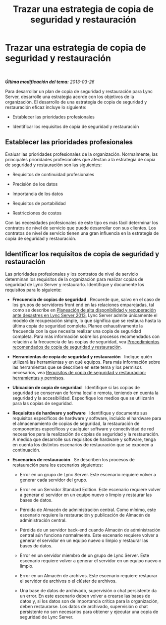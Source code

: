 ﻿---
title: Trazar una estrategia de copia de seguridad y restauración
TOCTitle: Trazar una estrategia de copia de seguridad y restauración
ms:assetid: f545a75f-bbc4-4968-b510-8f6f3920112b
ms:mtpsurl: https://technet.microsoft.com/es-es/library/Hh202195(v=OCS.15)
ms:contentKeyID: 52061979
ms.date: 01/07/2017
mtps_version: v=OCS.15
ms.translationtype: HT
---

# Trazar una estrategia de copia de seguridad y restauración

 

_**Última modificación del tema:** 2013-03-26_

Para desarrollar un plan de copia de seguridad y restauración para Lync Server, desarrolle una estrategia acorde con los objetivos de la organización. El desarrollo de una estrategia de copia de seguridad y restauración eficaz incluye lo siguiente:

  - Establecer las prioridades profesionales

  - Identificar los requisitos de copia de seguridad y restauración

## Establecer las prioridades profesionales

Evaluar las prioridades profesionales de la organización. Normalmente, las principales prioridades profesionales que afectan a la estrategia de copia de seguridad y restauración son las siguientes:

  - Requisitos de continuidad profesionales

  - Precisión de los datos

  - Importancia de los datos

  - Requisitos de portabilidad

  - Restricciones de costos

Con las necesidades profesionales de este tipo es más fácil determinar los contratos de nivel de servicio que puede desarrollar con sus clientes. Los contratos de nivel de servicio tienen una gran influencia en la estrategia de copia de seguridad y restauración.

## Identificar los requisitos de copia de seguridad y restauración

Las prioridades profesionales y los contratos de nivel de servicio determinan los requisitos de la organización para realizar copias de seguridad de Lync Server y restaurarlo. Identifique y documente los requisitos para lo siguiente:

  - **Frecuencia de copias de seguridad**   Recuerde que, salvo en el caso de los grupos de servidores front end en las relaciones emparejadas, tal como se describe en [Planeación de alta disponibilidad y recuperación ante desastres en Lync Server 2013](lync-server-2013-planning-for-high-availability-and-disaster-recovery.md), Lync Server admite únicamente el modelo de recuperación simple, lo que significa que se restaura hasta la última copia de seguridad completa. Planee exhaustivamente la frecuencia con la que necesita realizar una copia de seguridad completa. Para más información sobre los procesos recomendados con relación a la frecuencia de las copias de seguridad, vea [Procedimientos recomendados de copia de seguridad y restauración](lync-server-2013-best-practices-for-backup-and-restoration.md).

  - **Herramientas de copia de seguridad y restauración**   Indique quién utilizará las herramientas y en qué equipos. Para más información sobre las herramientas que se describen en este tema y los permisos necesarios, vea [Requisitos de copia de seguridad y restauracion: herramientas y permisos](lync-server-2013-backup-and-restoration-requirements-tools-and-permissions.md).

  - **Ubicación de copia de seguridad**   Identifique si las copias de seguridad se conservan de forma local o remota, teniendo en cuenta la seguridad y la accesibilidad. Especifique los medios que se utilizarán para las copias de seguridad.

  - **Requisitos de hardware y software**   Identifique y documente sus requisitos específicos de hardware y software, incluido el hardware para el almacenamiento de copias de seguridad, la restauración de componentes específicos y cualquier software y conectividad de red necesarios para la realización de copias de seguridad y la restauración. A medida que desarrolle sus requisitos de hardware y software, tenga en cuenta los distintos escenarios de restauración que se exponen a continuación.

  - **Escenarios de restauración**   Se describen los procesos de restauración para los escenarios siguientes:
    
      - Error en un grupo de Lync Server. Este escenario requiere volver a generar cada servidor del grupo.
    
      - Error en un Servidor Standard Edition. Este escenario requiere volver a generar el servidor en un equipo nuevo o limpio y restaurar las bases de datos.
    
      - Pérdida de Almacén de administración central. Como mínimo, este escenario requiere la restauración y publicación de Almacén de administración central.
    
      - Pérdida de un servidor back-end cuando Almacén de administración central aún funciona normalmente. Este escenario requiere volver a generar el servidor en un equipo nuevo o limpio y restaurar las bases de datos.
    
      - Error en un servidor miembro de un grupo de Lync Server. Este escenario requiere volver a generar el servidor en un equipo nuevo o limpio.
    
      - Error en un Almacén de archivos. Este escenario requiere restaurar el servidor de archivos o el clúster de archivos.
    
      - Una base de datos de archivado, supervisión o chat persistente da un error. En este escenario deben volver a crearse las bases de datos y, si los datos son de importancia crítica para la organización, deben restaurarse. Los datos de archivado, supervisión o chat persistente no son necesarios para obtener y ejecutar una copia de seguridad de Lync Server.

